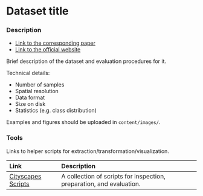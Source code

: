 # Dataset title

### Description

* [Link to the corresponding paper](https://arxiv.org/abs/0000.00000)
* [Link to the official website](https://)

Brief description of the dataset and evaluation procedures for it.

Technical details:

* Number of samples
* Spatial resolution
* Data format
* Size on disk
* Statistics (e.g. class distribution)

Examples and figures should be uploaded in `content/images/`.

### Tools

Links to helper scripts for extraction/transformation/visualization.

| Link | Description |
|:-----|:------------|
| [Cityscapes Scripts](https://github.com/mcordts/cityscapesScripts) | A collection of scripts for inspection, preparation, and evaluation. |
